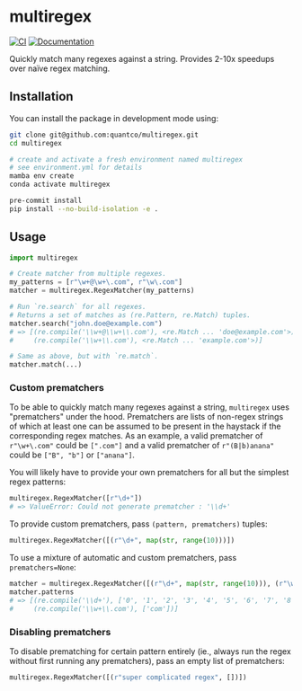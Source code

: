 # multiregex

[![CI](https://github.com/Quantco/multiregex/actions/workflows/ci.yml/badge.svg)](https://github.com/Quantco/multiregex/actions/workflows/ci.yml)
[![Documentation](https://img.shields.io/badge/docs-latest-success?style=plastic)](https://docs.dev.quantco.cloud/qc-github-artifacts/Quantco/multiregex/latest/index.html)

Quickly match many regexes against a string. Provides 2-10x speedups over naïve regex matching.

## Installation

You can install the package in development mode using:

```bash
git clone git@github.com:quantco/multiregex.git
cd multiregex

# create and activate a fresh environment named multiregex
# see environment.yml for details
mamba env create
conda activate multiregex

pre-commit install
pip install --no-build-isolation -e .
```


## Usage

```py
import multiregex

# Create matcher from multiple regexes.
my_patterns = [r"\w+@\w+\.com", r"\w\.com"]
matcher = multiregex.RegexMatcher(my_patterns)

# Run `re.search` for all regexes.
# Returns a set of matches as (re.Pattern, re.Match) tuples.
matcher.search("john.doe@example.com")
# => [(re.compile('\\w+@\\w+\\.com'), <re.Match ... 'doe@example.com'>),
#     (re.compile('\\w+\\.com'), <re.Match ... 'example.com'>)]

# Same as above, but with `re.match`.
matcher.match(...)
```

### Custom prematchers

To be able to quickly match many regexes against a string, `multiregex` uses
"prematchers" under the hood. Prematchers are lists of non-regex strings of which
at least one can be assumed to be present in the haystack if the corresponding regex matches.
As an example, a valid prematcher of `r"\w+\.com"` could be `[".com"]` and a valid
prematcher of `r"(B|b)anana"` could be `["B", "b"]` or `["anana"]`.

You will likely have to provide your own prematchers for all but the simplest
regex patterns:

```py
multiregex.RegexMatcher([r"\d+"])
# => ValueError: Could not generate prematcher : '\\d+'
```

To provide custom prematchers, pass `(pattern, prematchers)` tuples:

```py
multiregex.RegexMatcher([(r"\d+", map(str, range(10)))])
```

To use a mixture of automatic and custom prematchers, pass `prematchers=None`:

```py
matcher = multiregex.RegexMatcher([(r"\d+", map(str, range(10))), (r"\w+\.com", None)])
matcher.patterns
# => [(re.compile('\\d+'), ['0', '1', '2', '3', '4', '5', '6', '7', '8', '9']),
#     (re.compile('\\w+\\.com'), ['com'])]
```

### Disabling prematchers

To disable prematching for certain pattern entirely (ie., always run the regex
without first running any prematchers), pass an empty list of prematchers:

```py
multiregex.RegexMatcher([(r"super complicated regex", [])])
```

